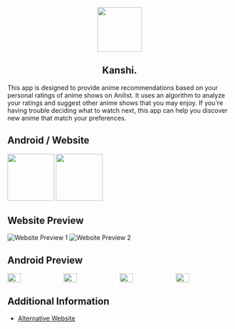 <p align="center">
  <img src="https://i.imgur.com/6duwbXo.png" height="100px;" width="100px;" />
  <h2 align="center">Kanshi.</h2>
</p>
This app is designed to provide anime recommendations based on your personal ratings of anime shows on Anilist. It uses an algorithm to analyze your ratings and suggest other anime shows that you may enjoy. If you're having trouble deciding what to watch next, this app can help you discover new anime that match your preferences.

<h2 align="center"></h2>

## Android / Website

[<img src="https://i.imgur.com/RtS6ib5.png" width="105px;" />](https://github.com/u-Kuro/Kanshi.Anime-Recommendation/raw/main/Kanshi.apk)
[<img src="https://i.imgur.com/vXJ8zt8.png" width="105px;" />](https://kanshi.vercel.app)

<h2 align="center"></h2>

## Website Preview
![Website Preview 1](https://i.imgur.com/HYpbo19.png)
![Website Preview 2](https://i.imgur.com/tsIzMKb.png)

<h2 align="center"></h2>

## Android Preview
<div style="display: flex;flex-wrap:nowrap;">
  <img src="https://i.imgur.com/H4rUru7.png" style="flex:1;width: 24%;">
  <img src="https://i.imgur.com/xZSOXI3.png" style="flex:1;width: 24%;">
  <img src="https://i.imgur.com/6GuyIFI.png" style="flex:1;width: 24%;">
  <img src="https://i.imgur.com/mvCXdsU.png" style="flex:1;width: 24%;">
</div>

<h2 align="center"></h2>

## Additional Information
- [Alternative Website](https://u-kuro.github.io/Kanshi.Anime-Recommendation/)
